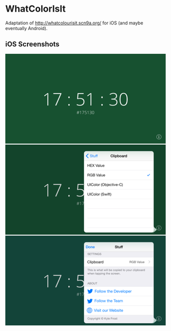 WhatColorIsIt
=============

Adaptation of http://whatcolourisit.scn9a.org/ for iOS (and maybe eventually Android).

## iOS Screenshots
![iOS Screenshot One](screenshots/ios/one.png)
![iOS Screenshot Two](screenshots/ios/two.png)
![iOS Screenshot Three](screenshots/ios/three.png)
